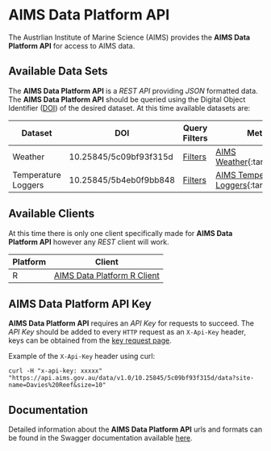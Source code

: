 AIMS Data Platform API
=====================

The Austrlian Institute of Marine Science (AIMS) provides the __AIMS Data Platform API__ for access to AIMS data.

Available Data Sets
-------------------

The __AIMS Data Platform API__ is a *REST API* providing *JSON* formatted data.  The __AIMS Data Platform API__ should be queried using the Digital Object Identifier ([DOI](https://doi.org)) of the desired dataset.  At this time available datasets are:

Dataset                  | DOI                    | Query Filters                  | Metadata
-------------------------|------------------------|--------------------------------|-------------------------------------------------------------------------
Weather                  | 10.25845/5c09bf93f315d | [Filters](weather)             | [AIMS Weather](https://doi.org/10.25845/5c09bf93f315d){:target="_blank"}
Temperature Loggers      | 10.25845/5b4eb0f9bb848 | [Filters](temperature-loggers) | [AIMS Temperature Loggers](https://doi.org/10.25845/5b4eb0f9bb848){:target="_blank"}

Available Clients
-----------------

At this time there is only one client specifically made for __AIMS Data Platform API__ however any *REST* client will work.

Platform | Client
---------|--------------------------------------------------------------------
R        | [AIMS Data Platform R Client](http://aims.github.io/data-platform-r)


AIMS Data Platform API Key
-------------------------
__AIMS Data Platform API__ requires an *API Key* for requests to succeed.  The *API Key* should be added to every `HTTP` request as an `X-Api-Key` header, keys can be obtained from the [key request page](key-request).

Example of the `X-Api-Key` header using curl:

```
curl -H "x-api-key: xxxxx" "https://api.aims.gov.au/data/v1.0/10.25845/5c09bf93f315d/data?site-name=Davies%20Reef&size=10"
```

Documentation
-------------

Detailed information about the __AIMS Data Platform API__ urls and formats can be found in the Swagger documentation available [here](swagger).
                                                                                 
